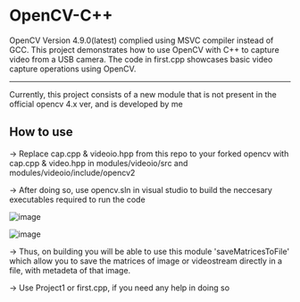 # OpenCV-C++


OpenCV Version 4.9.0(latest) complied using MSVC compiler instead of GCC.
This project demonstrates how to use OpenCV with C++ to capture video from a USB camera. The code in first.cpp showcases basic video capture operations using OpenCV.

*********************************************************************************************************************************************************************

Currently, this project consists of a new module that is not present in the official opencv 4.x ver, and is developed by me

## How to use 

-> Replace cap.cpp & videoio.hpp from this repo to your forked opencv with cap.cpp & video.hpp in modules/videoio/src and modules/videoio/include/opencv2

-> After doing so, use opencv.sln in visual studio to build the neccesary executables required to run the code

![image](https://github.com/manan152003/OpenCV-CPP/assets/99275086/95f259f1-b392-46f3-ac30-893a8fe664a2)

![image](https://github.com/manan152003/OpenCV-CPP/assets/99275086/d01945c4-ceff-407d-b421-605d9b5a12ed)

-> Thus, on building you will be able to use this module 'saveMatricesToFile' which allow you to save the matrices of image or videostream directly in a file, with metadeta of that image.

-> Use Project1 or first.cpp, if you need any help in doing so

